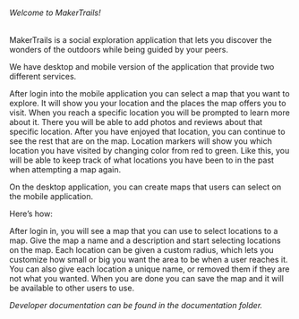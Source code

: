 <h6>Welcome to MakerTrails!</h6>

MakerTrails is a social exploration application that lets you discover the wonders of the outdoors while being guided by your peers.

We have desktop and mobile version of the application that provide two different services.

After login into the mobile application you can select a map that you want to explore. It will show you your location and the places the map offers you to visit. When you reach a specific location you will be prompted to learn more about it. There you will be able to add photos and reviews about that specific location. After you have enjoyed that location, you can continue to see the rest that are on the map.
Location markers will show you which location you have visited by changing color from red to green. Like this, you will be able to keep track of what locations you have been to in the past when attempting a map again.

On the desktop application, you can create maps that users can select on the mobile application.

Here’s how:

After login in, you will see a map that you can use to select locations to a map. Give the map a name and a description and start selecting locations on the map. Each location can be given a custom radius, which lets you customize how small or big you want the area to be when a user reaches it. You can also give each location a unique name, or removed them if they are not what you wanted. When you are done you can save the map and it will be available to other users to use.

*Developer documentation can be found in the documentation folder.*

